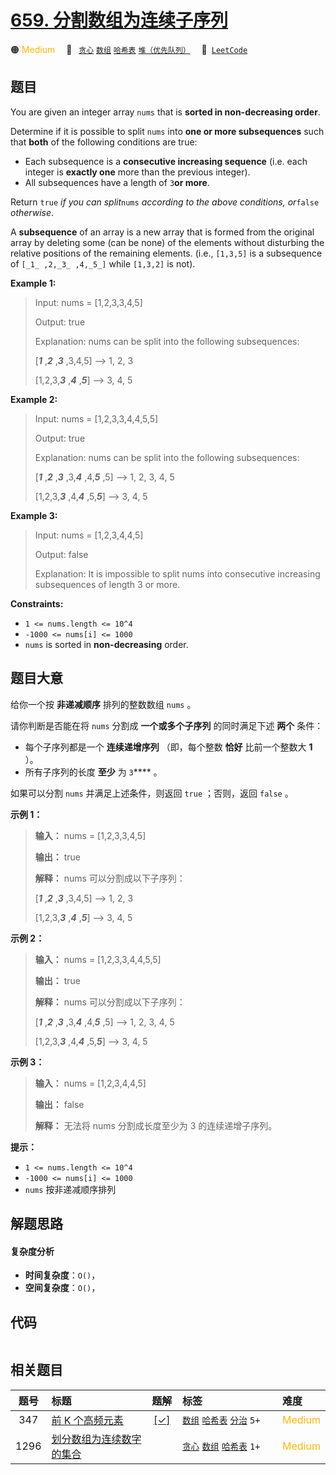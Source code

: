# [659. 分割数组为连续子序列](https://leetcode.com/problems/split-array-into-consecutive-subsequences)

🟠 <font color=#ffb800>Medium</font>&emsp; 🔖&ensp; [`贪心`](/leetcode/outline/tag/greedy.md) [`数组`](/leetcode/outline/tag/array.md) [`哈希表`](/leetcode/outline/tag/hash-table.md) [`堆（优先队列）`](/leetcode/outline/tag/heap-priority-queue.md)&emsp; 🔗&ensp;[`LeetCode`](https://leetcode.com/problems/split-array-into-consecutive-subsequences)

## 题目

You are given an integer array `nums` that is **sorted in non-decreasing
order**.

Determine if it is possible to split `nums` into **one or more subsequences**
such that **both** of the following conditions are true:

  * Each subsequence is a **consecutive increasing sequence** (i.e. each integer is **exactly one** more than the previous integer).
  * All subsequences have a length of `3`**or more**.

Return `true` _if you can split_`nums` _according to the above conditions,
or_`false` _otherwise_.

A **subsequence** of an array is a new array that is formed from the original
array by deleting some (can be none) of the elements without disturbing the
relative positions of the remaining elements. (i.e., `[1,3,5]` is a
subsequence of `[_1_ ,2,_3_ ,4,_5_]` while `[1,3,2]` is not).



**Example 1:**

> Input: nums = [1,2,3,3,4,5]
> 
> Output: true
> 
> Explanation: nums can be split into the following subsequences:
> 
> [**_1_** ,**_2_** ,**_3_** ,3,4,5] --> 1, 2, 3
> 
> [1,2,3,**_3_** ,**_4_** ,**_5_**] --> 3, 4, 5

**Example 2:**

> Input: nums = [1,2,3,3,4,4,5,5]
> 
> Output: true
> 
> Explanation: nums can be split into the following subsequences:
> 
> [**_1_** ,**_2_** ,**_3_** ,3,**_4_** ,4,**_5_** ,5] --> 1, 2, 3, 4, 5
> 
> [1,2,3,**_3_** ,4,**_4_** ,5,**_5_**] --> 3, 4, 5

**Example 3:**

> Input: nums = [1,2,3,4,4,5]
> 
> Output: false
> 
> Explanation: It is impossible to split nums into consecutive increasing subsequences of length 3 or more.

**Constraints:**

  * `1 <= nums.length <= 10^4`
  * `-1000 <= nums[i] <= 1000`
  * `nums` is sorted in **non-decreasing** order.


## 题目大意

给你一个按 **非递减顺序** 排列的整数数组 `nums` 。

请你判断是否能在将 `nums` 分割成 **一个或多个子序列** 的同时满足下述 **两个** 条件：

  * 每个子序列都是一个 **连续递增序列** （即，每个整数 **恰好** 比前一个整数大 **1** ）。
  * 所有子序列的长度 **至少** 为 `3`**** 。

如果可以分割 `nums` 并满足上述条件，则返回 `true` ；否则，返回 `false` 。



**示例 1：**

> 
> 
> 
> 
> 
> **输入：** nums = [1,2,3,3,4,5]
> 
> **输出：** true
> 
> **解释：** nums 可以分割成以下子序列：
> 
> [_**1**_ ,_**2**_ ,_**3**_ ,3,4,5] --> 1, 2, 3
> 
> [1,2,3,_**3**_ ,_**4**_ ,_**5**_] --> 3, 4, 5
> 
> 

**示例 2：**

> 
> 
> 
> 
> 
> **输入：** nums = [1,2,3,3,4,4,5,5]
> 
> **输出：** true
> 
> **解释：** nums 可以分割成以下子序列：
> 
> [_**1**_ ,_**2**_ ,_**3**_ ,3,_**4**_ ,4,_**5**_ ,5] --> 1, 2, 3, 4, 5
> 
> [1,2,3,_**3**_ ,4,_**4**_ ,5,_**5**_] --> 3, 4, 5
> 
> 

**示例 3：**

> 
> 
> 
> 
> 
> **输入：** nums = [1,2,3,4,4,5]
> 
> **输出：** false
> 
> **解释：** 无法将 nums 分割成长度至少为 3 的连续递增子序列。
> 
> 



**提示：**

  * `1 <= nums.length <= 10^4`
  * `-1000 <= nums[i] <= 1000`
  * `nums` 按非递减顺序排列


## 解题思路

#### 复杂度分析

- **时间复杂度**：`O()`，
- **空间复杂度**：`O()`，

## 代码

```javascript

```

## 相关题目

<!-- prettier-ignore -->
| 题号 | 标题 | 题解 | 标签 | 难度 |
| :------: | :------ | :------: | :------ | :------ |
| 347 | [前 K 个高频元素](https://leetcode.com/problems/top-k-frequent-elements) | [[✓]](https://2xiao.github.io/leetcode-js/leetcode/problem/0347) |  [`数组`](/leetcode/outline/tag/array.md) [`哈希表`](/leetcode/outline/tag/hash-table.md) [`分治`](/leetcode/outline/tag/divide-and-conquer.md) `5+` | <font color=#ffb800>Medium</font> |
| 1296 | [划分数组为连续数字的集合](https://leetcode.com/problems/divide-array-in-sets-of-k-consecutive-numbers) |  |  [`贪心`](/leetcode/outline/tag/greedy.md) [`数组`](/leetcode/outline/tag/array.md) [`哈希表`](/leetcode/outline/tag/hash-table.md) `1+` | <font color=#ffb800>Medium</font> |

<style>
.blue {
    background-color: #096dd9;
    padding: 0.25rem 0.5rem;
    margin: 0;
    font-size: 0.85em;
    border-radius: 3px;
    color: white;
    font-weight: 500;
}
table th:first-of-type { width: 10%; }
table th:nth-of-type(2) { width: 35%; }
table th:nth-of-type(3) { width: 10%; }
table th:nth-of-type(4) { width: 35%; }
table th:nth-of-type(5) { width: 10%; }
</style>
